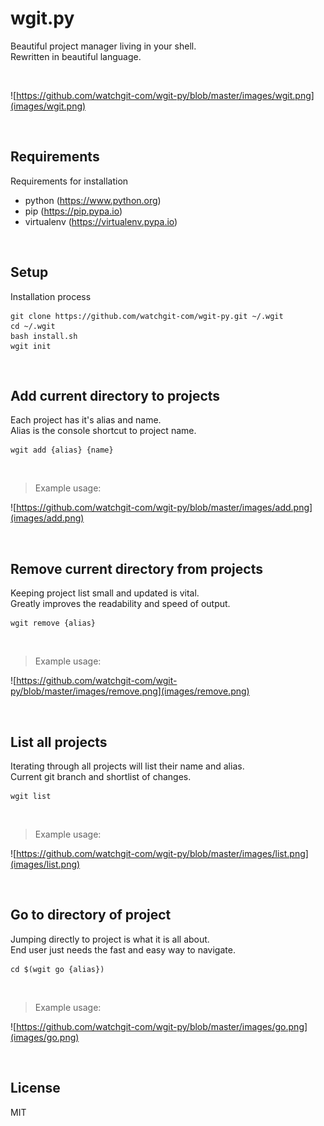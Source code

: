 # wgit.py

Beautiful project manager living in your shell. <br/>
Rewritten in beautiful language.

<br/>

![https://github.com/watchgit-com/wgit-py/blob/master/images/wgit.png](images/wgit.png)

<br/>

## Requirements

Requirements for installation

- python (https://www.python.org)
- pip (https://pip.pypa.io)
- virtualenv (https://virtualenv.pypa.io)

<br/>

## Setup

Installation process

    git clone https://github.com/watchgit-com/wgit-py.git ~/.wgit
    cd ~/.wgit
    bash install.sh
    wgit init

<br/>

## Add current directory to projects

Each project has it's alias and name. <br/>
Alias is the console shortcut to project name.
    
    wgit add {alias} {name}

<br/>

> Example usage:

![https://github.com/watchgit-com/wgit-py/blob/master/images/add.png](images/add.png)

<br/>

## Remove current directory from projects

Keeping project list small and updated is vital. <br/>
Greatly improves the readability and speed of output.

    wgit remove {alias}

<br/>

> Example usage:

![https://github.com/watchgit-com/wgit-py/blob/master/images/remove.png](images/remove.png)

<br/>

## List all projects

Iterating through all projects will list their name and alias. <br/>
Current git branch and shortlist of changes.

    wgit list

<br/>

> Example usage: 

![https://github.com/watchgit-com/wgit-py/blob/master/images/list.png](images/list.png)

<br/>

## Go to directory of project

Jumping directly to project is what it is all about. <br/>
End user just needs the fast and easy way to navigate.

    cd $(wgit go {alias})

<br/>

> Example usage:

![https://github.com/watchgit-com/wgit-py/blob/master/images/go.png](images/go.png)

<br/>

## License

MIT

